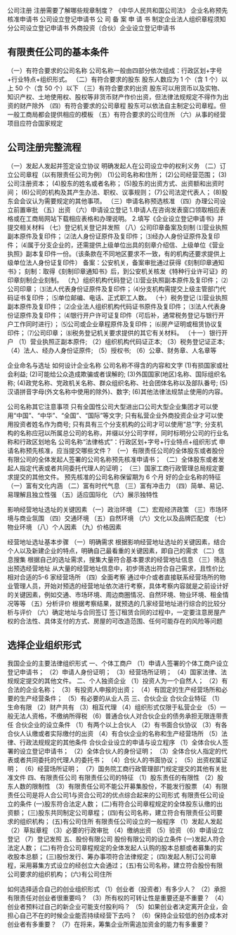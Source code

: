 公司注册
注册需要了解哪些规章制度？
《中华人民共和国公司法》
企业名称预先核准申请书
公司设立登记申请书
公 司 备 案 申 请 书
制定企业法人组织章程须知
分公司设立登记申请书
外商投资（合伙）企业设立登记申请书

## 有限责任公司的基本条件
（一）有符合要求的公司名称
公司名称一般由四部分依次组成：行政区划+字号+行业特点+组织形式。
（二）有符合要求的股东
股东人数应为 1 个（含 1 个）以上 50 个（含 50 个）以下
（三）有符合要求的出资
股东可以用货币以及实物、知识产权、土地使用权、股权等非货币财产作价出资，但法律法规规定不得作为出资的财产除外
（四）有符合要求的公司章程
股东可以依法自主制定公司章程。但一般工商局都会提供相应的模板
（五）有符合要求的公司住所
（六）从事的经营项目应符合国家规定

## 公司注册完整流程
（一）发起人发起并签定设立协议
明确发起人在公司设立中的权利义务
（二）订立公司章程（以有限责任公司为例）
(1)公司名称和住所；
(2)公司经营范围；
(3)公司注册资本；
(4)股东的姓名或者名称；
(5)股东的出资方式、出资额和出资时间；
(6)公司的机构及其产生办法、职权、议事规则；
(7)公司法定代表人；
(8)股东会会议认为需要规定的其他事项。
（三）申请名称预选核准
（四）办理公司设立前置审批
（五）出资
（六）申请设立登记
1.申请人在咨询发表窗口领取相应表格或在工商局网站下载相应表格和办理说明。
2.填写《企业设立登记申请书》并提交相关材料
（七）登记机关登记并发照
（八）公司印章备案及刻制
⑴营业执照副本原件及复印件；
⑵法人身份证原件及复印件；
⑶经办人身份证原件及复印件；
⑷属于分支企业的，还需提供上级单位出具的刻章介绍信、上级单位《营业执照》副本复印件一份。（该条款在不同地区要求不一致，有的机构还要求提供上级单位法人身份证复印件）
备案：公安机关，备案审批通过获得《刻制印章通知书》；
刻制：取得《刻制印章通知书》后，到公安机关核发《特种行业许可证》的印章刻制企业刻制。
（九）组织机构代码登记
⑴营业执照副本原件及复印件；
⑵公司印章；
⑶法人代表身份证原件及复印件；
⑷分支机构需提交上级主管部门代码证书复印件；
⑸单位邮编、电话、正式职工人数。
（十）税务登记
⑴营业执照副本原件及复印件；
⑵企业法人组织机构代码证书原件及复印件；
⑶法人代表身份证原件及复印件；
⑷银行开户许可证复印件（可后补，通常税务登记与银行开户工作同时进行）；
⑸公司或企业章程原件及复印件；
⑹房产证明或租赁协议复印件；
⑺公司印章；
⑻税务登记机关要求提供的其它有关材料。
（十一）银行开户
（1）营业执照正副本原件;
（2）组织机构代码证正本;
（3）税务登记证正本;
（4）法人、经办人身份证原件;
（5）授权书;
（6）公章、财务章、人名章等

企业命名与选址
如何设计企业名称
公司名称不得含的内容和文字
(1)有损国家或社会利益;
(2)可能给公众造成欺骗或者误解的;
(3)外国国家(地区)名称、国际组织名称;
(4)政党名称、党政机关名称、群众组织名称、社会团体名称以及部队番号;
(5)汉语拼音字母(外文名称中使用的除外)、数字;
(6)其他法律法规禁止使用的内容。

公司名称其它注意事项
只有全国性公司大型进出口公司大型企业集团才可以使用“中国”、“中华”、“全国”、“国际”等文字;
只有私营企业外商投资企业才可以使用投资者姓名作为商号;
只有具有三个分支机构的公司才可以使用“总”字;
分支机构的名称应冠以所属总公司的名称，并缀以分公司字样，同时标明分公司的行业名称和行政区划地名
公司名称“法律格式”：行政区划+字号+行业特点+组织形式
申请名称预先核准，应当提交哪些文件？
（一）有限责任公司的全体股东或者股份有限公司的全体发起人签署的公司名称预先核准申请书；
（二）全体股东或者发起人指定代表或者共同委托代理人的证明；
（三）国家工商行政管理总局规定要求提交的其他文件。
预先核准的公司名称保留期为 6 个月
好的企业名称的特征
（一）富有文化内涵
（二）富有时代气息
（三）富有冲击力
（四）简单、易记、易理解且独立性强
（五）适应国际化
（六）展示独特性

影响经营地址选址的关键因素
（一）政治环境
（二）宏观经济政策
（三）市场环境与商业氛围
（四）交通环境
（五）自然环境
（六）文化以及品牌匹配度
（七）物业环境
（八）个人因素
（九）价格因素

经营地址选址基本步骤
（一）明确需求
根据影响经营地址选址的关键因素，结合个人以及新建企业的特点，明确自己最看重的关键因素，即自己的需求
（二）信息搜集
根据自己的选址需求，搜集大量符合基本要求的经营地址信息
（三）筛选出预选经营地址
从大量的经营地址信息中，初步筛选出符合自己需求，且性价比相对合适的5-6 家经营场所
（四）全面考察
通过中介或者直接联系经营场所的物业管理人员，开始对预选的经营地址依次进行考察，具体考察内容就是之前设计好的关键因素，例如交通、市场环境、周边商圈情况、自然环境、物业环境、租金情况等等
（五）分析评价
根据考察结果，就预选的几家经营地址进行综合的比较分析与评价
（六）确定地址与合同签订
签订租赁合同的过程中，一定要注意房屋产权的合法性、具体支付的方式、房屋的可改造范围、任何可能存在的风险等问题

## 选择企业组织形式
我国企业的主要法律组织形式
一、个体工商户
（1）申请人签署的个体工商户设立登记申请书；
（2）申请人身份证明；
（3）经营场所证明；
（4）国家法律、法规规定提交的其他文件。
二、个人独资企业
（1）投资人为一个自然人；
（2）有合法的企业名称；
（3）有投资人申报的出资；
（4）有固定的生产经营场所和必要的生产经营条件；
（5）有必要的从业人员
三、合伙企业
合伙企业特征
（1）生命有限
（2）财产共有
（3）相互代理
（4）组织形式仅限于私营企业
（5）一般无法人资格，不缴纳所得税
（6）普通合伙人对合伙企业的债务承担无限连带责任
合伙企业的设立条件
（1）有两个以上合伙人
（2）有书面合伙协议
（3）有各合伙人认缴或者实际缴付的出资
（4）有合伙企业的名称和生产经营场所
（5）法律、行政法规规定的其他条件
合伙企业设立的申请与设立程序
（1）全体合伙人签署的设立登记申请书；
（2）全体合伙人的身份证明；
（3）全体合伙人指定的代表或者共同委托的代理人的委托书；
（4）合伙人的书面协议；
（5）出资权属证明；
（6）经营场所证明；
（7）国务院工商行政管理部门规定提交的其他有关批准文件
四、有限责任公司
有限责任公司的特征
（1）股东责任的有限性
（2）股东人数的限制性
（3）有限责任公司不能公开募集股份，不能发行股票
（4）有限责任公司是将人合公司1与资合公司2的优点综合起来的公司形式
有限责任公司设立的条件
(一)股东符合法定人数；
(二)有符合公司章程规定的全体股东认缴的出资额；
(三)股东共同制定公司章程；
(四)有公司名称，建立符合有限责任公司要求的组织机构；
(五)有公司住所
有限责任公司设立的一般程序
（1）发起人发起
（2）草拟章程
（3）必要的行政审批
（4）缴纳出资
（5）验资
（6）申请设立登记
（7）登记发照
五、股份有限公司
股份有限公司的设立条件
(一)发起人符合法定人数；
(二)有符合公司章程规定的全体发起人认购的股本总额或者募集的实收股本总额；
(三)股份发行、筹办事项符合法律规定；
(四)发起人制订公司章程，采用募集方式设立的经创立大会通过；
(五)有公司名称，建立符合股份有限公司要求的组织机构；
(六)有公司住所

如何选择适合自己的创业组织形式
（1）创业者（投资者）有多少人？
（2）承担有限责任对创业者很重要吗？
（3）所有权的可转让性是重要还是不重要？
（4）创业者预料过自己的新企业可能支付股利吗？
（5）如果创业者决定离开企业，会担心自己不在的时候企业能否持续经营下去吗？
（6）保持企业较低的创办成本对创业者有多重要？
（7）在将来，筹集企业所需追加资金的能力有多重要？